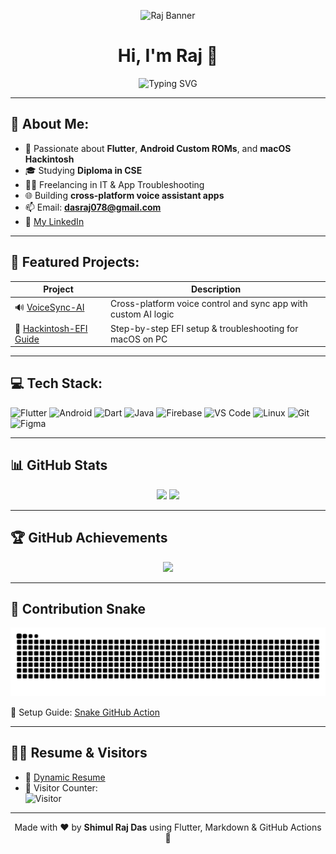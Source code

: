 <!-- Banner -->
<p align="center">
  <img src="https://capsule-render.vercel.app/api?type=wave&color=0d1117,1e3c72,2a5298&height=200&section=header&text=Shimul%20Raj%20Das&fontSize=40&fontColor=ffffff" alt="Raj Banner"/>
</p>

<h1 align="center">Hi, I'm Raj 👋</h1>

<p align="center">
  <img src="https://readme-typing-svg.demolab.com?font=Fira+Code&size=22&duration=2000&pause=1000&center=true&vCenter=true&width=500&lines=Flutter+Dev+%7C+Android+Tweaker+%7C+Tech+Enthusiast;Always+Learning+Something+New+🚀" alt="Typing SVG" />
</p>

---

## 🧠 About Me:
- 🔧 Passionate about **Flutter**, **Android Custom ROMs**, and **macOS Hackintosh**
- 🎓 Studying **Diploma in CSE**
- 🧑‍💻 Freelancing in IT & App Troubleshooting
- 🌐 Building **cross-platform voice assistant apps**
- 📫 Email: **dasraj078@gmail.com**
- 🔗 [My LinkedIn](https://www.linkedin.com/in/shimul-raj-das-587847369?utm_source=share&utm_campaign=share_via&utm_content=profile&utm_medium=android_app)

---

## 🌟 Featured Projects:
| Project | Description |
|--------|-------------|
| 🔊 [VoiceSync-AI](https://github.com/Shimulraj0/VoiceSync-AI) | Cross-platform voice control and sync app with custom AI logic |
| 🍏 [Hackintosh-EFI Guide](https://github.com/Shimulraj0/Hackintosh-EFI-Guide) | Step-by-step EFI setup & troubleshooting for macOS on PC |

---

## 💻 Tech Stack:
![Flutter](https://img.shields.io/badge/-Flutter-02569B?logo=flutter&logoColor=white)
![Android](https://img.shields.io/badge/-Android-3DDC84?logo=android&logoColor=white)
![Dart](https://img.shields.io/badge/-Dart-0175C2?logo=dart&logoColor=white)
![Java](https://img.shields.io/badge/-Java-007396?logo=java&logoColor=white)
![Firebase](https://img.shields.io/badge/-Firebase-FFCA28?logo=firebase&logoColor=black)
![VS Code](https://img.shields.io/badge/-VSCode-007ACC?logo=visual-studio-code&logoColor=white)
![Linux](https://img.shields.io/badge/-Linux-FCC624?logo=linux&logoColor=black)
![Git](https://img.shields.io/badge/-Git-F05032?logo=git&logoColor=white)
![Figma](https://img.shields.io/badge/-Figma-F24E1E?logo=figma&logoColor=white)

---

## 📊 GitHub Stats

<p align="center">
  <img width="48%" src="https://github-readme-stats.vercel.app/api?username=Shimulraj0&show_icons=true&theme=github_dark" />
  <img width="48%" src="https://github-readme-streak-stats.herokuapp.com/?user=Shimulraj0&theme=github-dark" />
</p>

---

## 🏆 GitHub Achievements

<p align="center">
  <img src="https://github-profile-trophy.vercel.app/?username=Shimulraj0&theme=darkhub&no-bg=true&no-frame=true&row=2&column=3" />
</p>

---

## 🐍 Contribution Snake

<p align="center">
  <img src="https://raw.githubusercontent.com/Shimulraj0/Shimulraj0/output/github-contribution-grid-snake.svg" alt="snake" />
</p>

🔧 Setup Guide: [Snake GitHub Action](https://github.com/Platane/snk)

---

## 🧑‍💻 Resume & Visitors

- 📄 [Dynamic Resume](https://rxresu.me/r/Shimulraj0)
- 👀 Visitor Counter:  
  ![Visitor](https://komarev.com/ghpvc/?username=Shimulraj0&color=blue&style=for-the-badge)

---

<p align="center">
  Made with ❤️ by <strong>Shimul Raj Das</strong> using Flutter, Markdown & GitHub Actions 🚀
</p>
